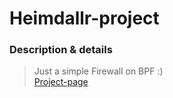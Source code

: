 # Heimdallr-project
### Description & details
> Just a simple Firewall on BPF :) <br>
[Project-page](https://www.notion.so/Heimdallr-project-7307e47c13cd47a785983d0ca4843f4a)
